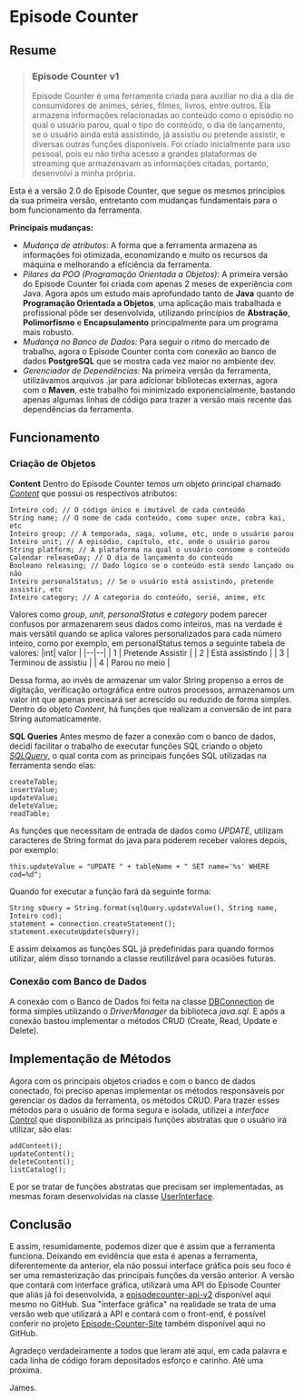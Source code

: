 # Episode Counter
## Resume
> ### Episode Counter v1
> Episode Counter é uma ferramenta criada para auxiliar no dia a dia de consumidores de animes, séries, filmes, livros, entre outros. Ela armazena informações relacionadas ao conteúdo como o episódio no qual o usuário parou, qual o tipo do conteúdo, o dia de lançamento, se o usuário ainda está assistindo, já assistiu ou pretende assistir, e diversas outras funções disponíveis.
Foi criado inicialmente para uso pessoal, pois eu não tinha acesso a grandes plataformas de streaming que armazenavam as informações citadas, portanto, desenvolvi a minha própria.

Esta é a  versão 2.0 do Episode Counter, que segue os mesmos princípios da sua primeira versão, entretanto com mudanças fundamentais para o bom funcionamento da ferramenta.

**Principais mudanças:**

 - *Mudança de atributos:*
A forma que a ferramenta armazena as informações foi otimizada, economizando e muito os recursos da máquina e melhorando a eficiência da ferramenta.
 - *Pilares da POO (Programação Orientada a Objetos):*
A primeira versão do Episode Counter foi criada com apenas 2 meses de experiência com Java. Agora após um estudo mais aprofundado tanto de **Java** quanto de **Programação Orientada a Objetos**, uma aplicação mais trabalhada e profissional pôde ser desenvolvida, utilizando princípios de **Abstração**, **Polimorfismo** e **Encapsulamento** principalmente para um programa mais robusto.
 - *Mudança no Banco de Dados:*
Para seguir o ritmo do mercado de trabalho, agora o Episode Counter conta com conexão ao banco de dados **PostgreSQL** que se mostra cada vez maior no ambiente dev.
 - *Gerenciador de Dependências:*
Na primeira versão da ferramenta, utilizávamos arquivos .jar para adicionar bibliotecas externas, agora com o **Maven**, este trabalho foi minimizado exponencialmente, bastando apenas algumas linhas de código para trazer a versão mais recente das dependências da ferramenta.

## Funcionamento
### Criação de Objetos
**Content**
Dentro do Episode Counter temos um objeto principal chamado *[Content](https://github.com/jnbdotdev/Episode-Counter-v2/blob/master/src/main/java/com/jnb/models/Content.java)* que possui os respectivos atributos:

    Inteiro cod; // O código único e imutável de cada conteúdo
    String name; // O nome de cada conteúdo, como super onze, cobra kai, etc
    Inteiro group; // A temporada, saga, volume, etc, onde o usuário parou
    Inteiro unit; // A episódio, capítulo, etc, onde o usuário parou
    String platform; // A plataforma na qual o usuário consome o conteúdo
    Calendar releaseDay; // O dia de lançamento do conteúdo
    Booleano releasing; // Dado lógico se o conteúdo está sendo lançado ou não
    Inteiro personalStatus; // Se o usuário está assistindo, pretende assistir, etc
    Inteiro category; // A categoria do conteúdo, serié, anime, etc

Valores como *group*, *unit*, *personalStatus* e *category* podem parecer confusos por armazenarem seus dados como inteiros, mas na verdade é mais versátil quando se aplica valores personalizados para cada número inteiro, como por exemplo, em personalStatus temos a seguinte tabela de valores:
|int| valor |
|--|--|
| 1 | Pretende Assistir |
| 2 | Está assistindo |
| 3 | Terminou de assistiu |
| 4 | Parou no meio |

Dessa forma, ao invés de armazenar um valor String propenso a erros de digitação, verificação ortográfica entre outros processos, armazenamos um valor int que apenas precisará ser acrescido ou reduzido de forma simples.
Dentro do objeto *Content*, há funções que realizam a conversão de int para String automaticamente.

**SQL Queries**
Antes mesmo de fazer a conexão com o banco de dados, decidi facilitar o trabalho de executar funções SQL criando o objeto *[SQLQuery](https://github.com/jnbdotdev/Episode-Counter-v2/blob/master/src/main/java/com/jnb/db/SQLQuery.java)*, o qual conta com as principais funções  SQL utilizadas na ferramenta sendo elas:

    createTable;
    insertValue;
    updateValue;
    deleteValue;
    readTable;

As funções que necessitam de entrada de dados como *UPDATE*, utilizam caracteres de String format do java para poderem receber valores depois, por exemplo:

    this.updateValue = "UPDATE " + tableName + " SET name='%s' WHERE cod=%d";
Quando for executar a função fará da seguinte forma:

    String sQuery = String.format(sqlQuery.updateValue(), String name, Inteiro cod);
    statement = connection.createStatement();
    statement.executeUpdate(sQuery);
    
E assim deixamos as funções SQL já predefinidas para quando formos utilizar, além disso tornando a classe reutilizável para ocasiões futuras.

### Conexão com Banco de Dados

A conexão com o Banco de Dados foi feita na classe [DBConnection](https://github.com/jnbdotdev/Episode-Counter-v2/blob/master/src/main/java/com/jnb/db/connection/DBConnection.java) de forma simples utilizando o *DriverManager* da biblioteca *java.sql*. E após a conexão bastou implementar o métodos CRUD (Create, Read, Update e Delete).

## Implementação de Métodos
Agora com os principais objetos criados e com o banco de dados conectado, foi preciso apenas implementar os métodos responsáveis por gerenciar os dados da ferramenta, os métodos CRUD.
Para trazer esses métodos para o usuário de forma segura e isolada, utilizei a *interface* [Control](https://github.com/jnbdotdev/Episode-Counter-v2/blob/master/src/main/java/com/jnb/models/Control.java) que disponibiliza as principais funções abstratas que o usuário irá utilizar, são elas:

    addContent();
    updateContent();
    deleteContent();
    listCatalog();
E por se tratar de funções abstratas que precisam ser implementadas, as mesmas foram desenvolvidas na classe [UserInterface](https://github.com/jnbdotdev/Episode-Counter-v2/blob/master/src/main/java/com/jnb/models/UserInterface.java).

## Conclusão
E assim, resumidamente, podemos dizer que é assim que a ferramenta funciona. Deixando em evidência que esta é apenas a ferramenta, diferentemente da anterior, ela não possui interface gráfica pois seu foco é ser uma remasterização das principais funções da versão anterior.
A versão que contará com interface gráfica, utilizará uma API do Episode Counter que aliás já foi desenvolvida, a [episodecounter-api-v2](https://github.com/jnbdotdev/episodecounter-api-v2) disponível aqui mesmo no GitHub. Sua "interface gráfica" na realidade se trata de uma versão web que utilizará a API e contará com o front-end, é possível conferir no projeto [Episode-Counter-Site](https://github.com/jnbdotdev/Episode-Counter-Site) também disponível aqui  no GitHub.

Agradeço verdadeiramente a todos que leram até aqui, em cada palavra e cada linha de código foram depositados esforço e carinho.
Até uma próxima.

James.
